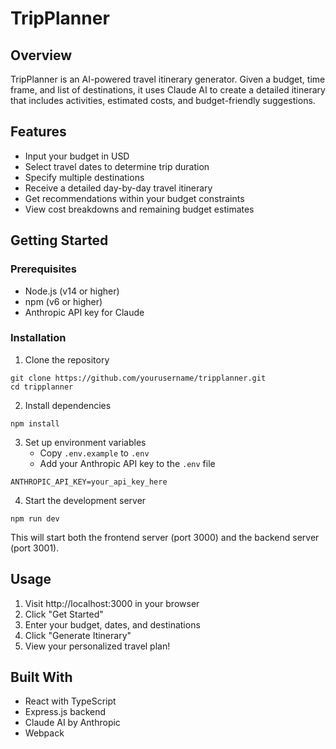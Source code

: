 # TripPlanner

## Overview
TripPlanner is an AI-powered travel itinerary generator. Given a budget, time frame, and list of destinations, it uses Claude AI to create a detailed itinerary that includes activities, estimated costs, and budget-friendly suggestions.

## Features
- Input your budget in USD
- Select travel dates to determine trip duration
- Specify multiple destinations
- Receive a detailed day-by-day travel itinerary
- Get recommendations within your budget constraints
- View cost breakdowns and remaining budget estimates

## Getting Started

### Prerequisites
- Node.js (v14 or higher)
- npm (v6 or higher)
- Anthropic API key for Claude

### Installation

1. Clone the repository
```
git clone https://github.com/yourusername/tripplanner.git
cd tripplanner
```

2. Install dependencies
```
npm install
```

3. Set up environment variables
   - Copy `.env.example` to `.env`
   - Add your Anthropic API key to the `.env` file

```
ANTHROPIC_API_KEY=your_api_key_here
```

4. Start the development server
```
npm run dev
```

This will start both the frontend server (port 3000) and the backend server (port 3001).

## Usage
1. Visit http://localhost:3000 in your browser
2. Click "Get Started"
3. Enter your budget, dates, and destinations
4. Click "Generate Itinerary"
5. View your personalized travel plan!

## Built With
- React with TypeScript
- Express.js backend
- Claude AI by Anthropic
- Webpack


